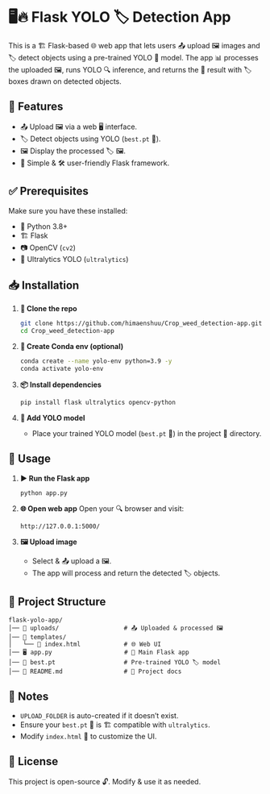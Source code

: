 # 🖥️🔥 Flask YOLO 🏷️ Detection App

This is a 🏗️ Flask-based 🌐 web app that lets users 📤 upload 🖼️ images and 🏷️ detect objects using a pre-trained YOLO 🧠 model. The app 📊 processes the uploaded 🖼️, runs YOLO 🔍 inference, and returns the 🎯 result with 🏷️ boxes drawn on detected objects.

## 🌟 Features
- 📤 Upload 🖼️ via a web 🖥️ interface.
- 🏷️ Detect objects using YOLO (`best.pt` 🧠).
- 🖼️ Display the processed 🏷️ 🖼️.
- 🚀 Simple & 🛠️ user-friendly Flask framework.

## ✅ Prerequisites
Make sure you have these installed:

- 🐍 Python 3.8+
- 🏗️ Flask
- 📷 OpenCV (`cv2`)
- 🚀 Ultralytics YOLO (`ultralytics`)

## 📥 Installation
1. **📂 Clone the repo**
   ```bash
   git clone https://github.com/himaenshuu/Crop_weed_detection-app.git
   cd Crop_weed_detection-app
   ```

2. **🔧 Create Conda env (optional)**
   ```bash
   conda create --name yolo-env python=3.9 -y
   conda activate yolo-env
   ```

3. **📦 Install dependencies**
   ```bash
   pip install flask ultralytics opencv-python
   ```

4. **📌 Add YOLO model**
   - Place your trained YOLO model (`best.pt` 🧠) in the project 📁 directory.

## 🚀 Usage
1. **▶️ Run the Flask app**
   ```bash
   python app.py
   ```

2. **🌐 Open web app**
   Open your 🔍 browser and visit:
   ```
   http://127.0.0.1:5000/
   ```

3. **🖼️ Upload image**
   - Select & 📤 upload a 🖼️.
   - The app will process and return the detected 🏷️ objects.

## 📂 Project Structure
```
flask-yolo-app/
│── 📁 uploads/                  # 📤 Uploaded & processed 🖼️
│── 📁 templates/
│   └── 📝 index.html            # 🌐 Web UI
│── 🖥️ app.py                    # 🎯 Main Flask app
│── 🧠 best.pt                   # Pre-trained YOLO 🏷️ model
│── 📄 README.md                 # 📖 Project docs
```

## 📝 Notes
- `UPLOAD_FOLDER` is auto-created if it doesn’t exist.
- Ensure your `best.pt` 🧠 is 🏗️ compatible with `ultralytics`.
- Modify `index.html` 🎨 to customize the UI.

## 📜 License
This project is open-source 🔓. Modify & use it as needed. 
